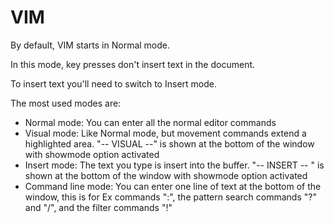# VIM

By default, VIM starts in Normal mode.

In this mode, key presses don't insert text in the document.

To insert text you'll need to switch to Insert mode.

The most used modes are:
- Normal mode: You can enter all the normal editor commands
- Visual mode: Like Normal mode, but movement commands extend a highlighted area. "-- VISUAL --" is shown at the bottom of the window with showmode option activated
- Insert mode: The text you type is insert into the buffer. "-- INSERT -- " is shown at the bottom of the window with showmode option activated
- Command line mode: You can enter one line of text at the bottom of the window, this is for Ex commands ":", the pattern search commands "?" and "/", and the filter commands "!"

